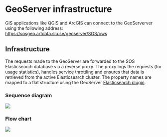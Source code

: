 ﻿# GeoServer infrastructure
GIS applications like QGIS and ArcGIS can connect to the GeoServerver using the following address: https://sosgeo.artdata.slu.se/geoserver/SOS/ows


## Infrastructure
The requests made to the GeoServer are forwarded to the SOS Elasticsearch database via a reverse proxy. The proxy logs the requests (for usage statistics), handles service throttling and ensures that data is retrieved from the active Elasticsearch cluster. The property names are mapped to a flat structure using the GeoServer [Elasticsearch plugin](https://docs.geoserver.org/latest/en/user/community/elasticsearch/index.html).

### Sequence diagram
[![](https://mermaid.ink/img/pako:eNptU8tOwzAQ_BXLJ5CSVC2PQ4QqIfEQAvHKkfSwdbZgKYmN10Ggqv_O2gmlDeTi7M5kNDNJ1lKZCmUuCd87bBVeaHh10JSt4As6b9quWaLrZwvOa6UttF5cazq3VgCJ65tCgLW1VuC1ac-WbjI_eOJtIs6dimeWZYd_JW6xiQLxTMWdgUosoQa24aLKCxl6RZPxMxV4yKjuMsIJrwjdB7rFP7bQFBGLzn6GXo1pvaBH8rN0OtJd_GOxMMQij858fgXB4qEQlzUQ44Tg1JuwAdqaTeM41u1l-8LS-TzEzcVzKJx8j4UVI1u_I3i7Z86OoxHrnnMJE6Lvca7Qs0-zDJXFF0Ri5UwjQHn9gdH6fiRVd-TZQ4SGQUxzMfQXks3S9TSZJUebxR5pNiYdJyfJ6WYoYMdVOg5Lln3hOO1OWbuE2FZQiI3-ojKRDboGdMUf9DpwS-nfsMFS5nxb4Qq62peybDdM7SybxMtKe-NkvoKaMJHhiy--WiVz7zr8IQ0_xcDafAMN6hxI)](https://mermaid.live/edit#pako:eNptU8tOwzAQ_BXLJ5CSVC2PQ4QqIfEQAvHKkfSwdbZgKYmN10Ggqv_O2gmlDeTi7M5kNDNJ1lKZCmUuCd87bBVeaHh10JSt4As6b9quWaLrZwvOa6UttF5cazq3VgCJ65tCgLW1VuC1ac-WbjI_eOJtIs6dimeWZYd_JW6xiQLxTMWdgUosoQa24aLKCxl6RZPxMxV4yKjuMsIJrwjdB7rFP7bQFBGLzn6GXo1pvaBH8rN0OtJd_GOxMMQij858fgXB4qEQlzUQ44Tg1JuwAdqaTeM41u1l-8LS-TzEzcVzKJx8j4UVI1u_I3i7Z86OoxHrnnMJE6Lvca7Qs0-zDJXFF0Ri5UwjQHn9gdH6fiRVd-TZQ4SGQUxzMfQXks3S9TSZJUebxR5pNiYdJyfJ6WYoYMdVOg5Lln3hOO1OWbuE2FZQiI3-ojKRDboGdMUf9DpwS-nfsMFS5nxb4Qq62peybDdM7SybxMtKe-NkvoKaMJHhiy--WiVz7zr8IQ0_xcDafAMN6hxI)

### Flow chart
[![](https://mermaid.ink/img/pako:eNqVk21vmzAQx7-K5apSIwFVYKtUNnWKlqqaNu2Jvgt54dhHsWYws02bKOO773gIyVg7abyA8z387rg_7CnXAmhMM6WfeM6MI_fLtCR4nZ-Tzxiz_elO2kVV7fcpvfuQEFZVSnLmpC7fbszlzcU39HpkYXj3DIJgltKm6Us_QlGtUto-iE8-aSbIhilWcjBd8cpq-wA6wOaCORZYVQcWLtFlwTyCWad0PQwBOulciBvtnoHFPcaBdaE_n9DWsxGSaIu1X43e7hCTfEnIrWLWSW6BGZ6Tqo2Mg_ndcUo7hb1XtXVglsClxX3ghhbcyUcgshSwfYd7GFOHRkPFfHXxXH_eR8n89MXa5qG_n3uhFzXYfrZ-ARr-Gxo-A33lvfauemiLTMtR_--gOo3_-AaI79-QXxj7WeOq0eqE7Qrbu603D4ZVOWmHGEXCZWQGBzI1d7WB44fR0Y5pE5276Ilgfyl4SJiIEMexGMyXdDpUTjT5v_SwT4dSkOHqHUcLt5i4nQJ7dHFE2CVk5DAiyaRS8Vl2feXhhvQPiM-iKBps_0kKl8dRtX1DPVqAKZgU-MPuW1hKXQ4FpDRGU0DGauVSmpYNptYV6gu3QjptaIybB4-y2ulkV_LDuc9ZSoaSFTTOmLLQ_AZ1zlu5)](https://mermaid.live/edit#pako:eNqVk21vmzAQx7-K5apSIwFVYKtUNnWKlqqaNu2Jvgt54dhHsWYws02bKOO773gIyVg7abyA8z387rg_7CnXAmhMM6WfeM6MI_fLtCR4nZ-Tzxiz_elO2kVV7fcpvfuQEFZVSnLmpC7fbszlzcU39HpkYXj3DIJgltKm6Us_QlGtUto-iE8-aSbIhilWcjBd8cpq-wA6wOaCORZYVQcWLtFlwTyCWad0PQwBOulciBvtnoHFPcaBdaE_n9DWsxGSaIu1X43e7hCTfEnIrWLWSW6BGZ6Tqo2Mg_ndcUo7hb1XtXVglsClxX3ghhbcyUcgshSwfYd7GFOHRkPFfHXxXH_eR8n89MXa5qG_n3uhFzXYfrZ-ARr-Gxo-A33lvfauemiLTMtR_--gOo3_-AaI79-QXxj7WeOq0eqE7Qrbu603D4ZVOWmHGEXCZWQGBzI1d7WB44fR0Y5pE5276Ilgfyl4SJiIEMexGMyXdDpUTjT5v_SwT4dSkOHqHUcLt5i4nQJ7dHFE2CVk5DAiyaRS8Vl2feXhhvQPiM-iKBps_0kKl8dRtX1DPVqAKZgU-MPuW1hKXQ4FpDRGU0DGauVSmpYNptYV6gu3QjptaIybB4-y2ulkV_LDuc9ZSoaSFTTOmLLQ_AZ1zlu5)